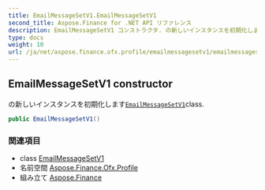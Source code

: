 ```yaml
---
title: EmailMessageSetV1.EmailMessageSetV1
second_title: Aspose.Finance for .NET API リファレンス
description: EmailMessageSetV1 コンストラクタ. の新しいインスタンスを初期化しますEmailMessageSetV1class.
type: docs
weight: 10
url: /ja/net/aspose.finance.ofx.profile/emailmessagesetv1/emailmessagesetv1/
---
```

## EmailMessageSetV1 constructor

の新しいインスタンスを初期化します[`EmailMessageSetV1`](../)class.

```csharp
public EmailMessageSetV1()
```

### 関連項目

* class [EmailMessageSetV1](../)
* 名前空間 [Aspose.Finance.Ofx.Profile](../../emailmessagesetv1/)
* 組み立て [Aspose.Finance](../../../)


